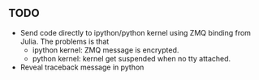 ## TODO

* Send code directly to ipython/python kernel using ZMQ binding from
  Julia. The problems is that
    * ipython kernel: ZMQ message is encrypted.
    * python kernel: kernel get suspended when no tty attached.
* Reveal traceback message in python
